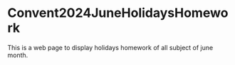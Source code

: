 # Convent2024JuneHolidaysHomework
This is a web page to display holidays homework of all subject of june month.

